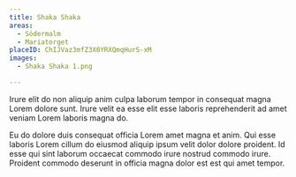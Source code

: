 ```yaml
---
title: Shaka Shaka
areas:
  - Södermalm
  - Mariatorget
placeID: ChIJVaz3mfZ3X0YRXQmqHurS-xM
images:
  - Shaka Shaka 1.png

---
```

Irure elit do non aliquip anim culpa laborum tempor in consequat magna Lorem dolore sunt. Irure velit ea esse elit esse laboris reprehenderit ad amet veniam Lorem laboris magna do. 

Eu do dolore duis consequat officia Lorem amet magna et anim. Qui esse laboris Lorem cillum do eiusmod aliquip ipsum velit dolor dolore proident. Id esse qui sint laborum occaecat commodo irure nostrud commodo irure. Proident commodo deserunt in officia magna dolor est est qui amet tempor.

